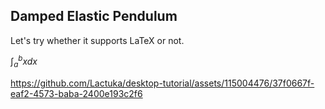 ## Damped Elastic Pendulum

Let's try whether it supports LaTeX or not. 

$\int_{a}^{b}xdx$


https://github.com/Lactuka/desktop-tutorial/assets/115004476/37f0667f-eaf2-4573-baba-2400e193c2f6

